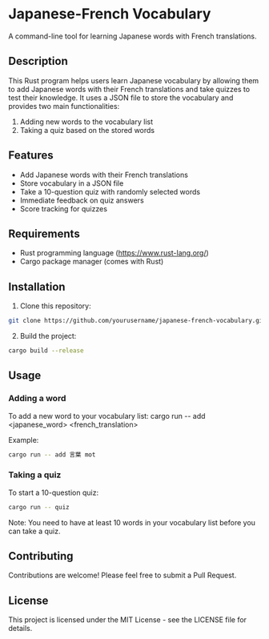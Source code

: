 # Japanese-French Vocabulary

A command-line tool for learning Japanese words with French translations.

## Description

This Rust program helps users learn Japanese vocabulary by allowing them to add Japanese words with their French translations and take quizzes to test their knowledge. It uses a JSON file to store the vocabulary and provides two main functionalities:

1. Adding new words to the vocabulary list
2. Taking a quiz based on the stored words

## Features

- Add Japanese words with their French translations
- Store vocabulary in a JSON file
- Take a 10-question quiz with randomly selected words
- Immediate feedback on quiz answers
- Score tracking for quizzes

## Requirements

- Rust programming language (https://www.rust-lang.org/)
- Cargo package manager (comes with Rust)

## Installation

1. Clone this repository:

```sh
git clone https://github.com/yourusername/japanese-french-vocabulary.git cd japanese-french-vocabulary
```

2. Build the project:

```sh
cargo build --release
```

## Usage

### Adding a word

To add a new word to your vocabulary list:
cargo run -- add <japanese_word> <french_translation>

Example:

```sh
cargo run -- add 言葉 mot
```

### Taking a quiz

To start a 10-question quiz:

```sh
cargo run -- quiz
```

Note: You need to have at least 10 words in your vocabulary list before you can take a quiz.

## Contributing

Contributions are welcome! Please feel free to submit a Pull Request.

## License

This project is licensed under the MIT License - see the LICENSE file for details.
